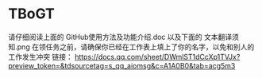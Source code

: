 # TBoGT
请仔细阅读上面的 GitHub使用方法及功能介绍.doc 以及下面的 文本翻译须知.png
在领任务之前，请确保你已经在工作表上填上了你的名字，以免和别人的工作发生冲突 链接：
https://docs.qq.com/sheet/DWmlST1dCcXp1TVJx?preview_token=&tdsourcetag=s_qq_aiomsg&c=A1A0B0&tab=acg5m3
